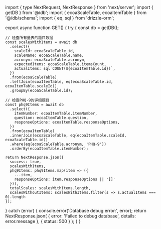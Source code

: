 import { type NextRequest, NextResponse } from 'next/server';
import { getDB } from '@/db';
import { ecoaScaleTable, ecoaItemTable } from '@/db/schema';
import { eq, sql } from 'drizzle-orm';

export async function GET() {
  try {
    const db = getDB();

    // 检查所有量表的题目数据
    const scalesWithItems = await db
      .select({
        scaleId: ecoaScaleTable.id,
        scaleName: ecoaScaleTable.name,
        acronym: ecoaScaleTable.acronym,
        expectedItems: ecoaScaleTable.itemsCount,
        actualItems: sql`COUNT(${ecoaItemTable.id})`,
      })
      .from(ecoaScaleTable)
      .leftJoin(ecoaItemTable, eq(ecoaScaleTable.id, ecoaItemTable.scaleId))
      .groupBy(ecoaScaleTable.id);

    // 检查PHQ-9的详细题目
    const phq9Items = await db
      .select({
        itemNumber: ecoaItemTable.itemNumber,
        question: ecoaItemTable.question,
        responseOptions: ecoaItemTable.responseOptions,
      })
      .from(ecoaItemTable)
      .innerJoin(ecoaScaleTable, eq(ecoaItemTable.scaleId, ecoaScaleTable.id))
      .where(eq(ecoaScaleTable.acronym, 'PHQ-9'))
      .orderBy(ecoaItemTable.itemNumber);

    return NextResponse.json({
      success: true,
      scalesWithItems,
      phq9Items: phq9Items.map(item => ({
        ...item,
        responseOptions: item.responseOptions || '[]'
      })),
      totalScales: scalesWithItems.length,
      scalesWithoutItems: scalesWithItems.filter(s => s.actualItems === 0).length
    });

  } catch (error) {
    console.error('Database debug error:', error);
    return NextResponse.json(
      { error: 'Failed to debug database', details: error.message },
      { status: 500 }
    );
  }
}